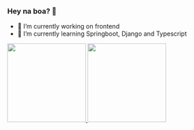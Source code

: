 ### Hey na boa? 👋

- 🔭 I’m currently working on frontend
- 🌱 I’m currently learning Springboot, Django and Typescript

<div>
  <a href="https://github.com/Roddy-B">
  <img height="180em" src="https://github-readme-stats.vercel.app/api?username=Roddy-B&show_icons=true&theme=dark&include_all_commits=true&count_private_true" />
  <img height="180em" src="https://github-readme-stats.vercel.app/api/top-langs/?username=anuraghazra&langs_count=8" />
</div>
